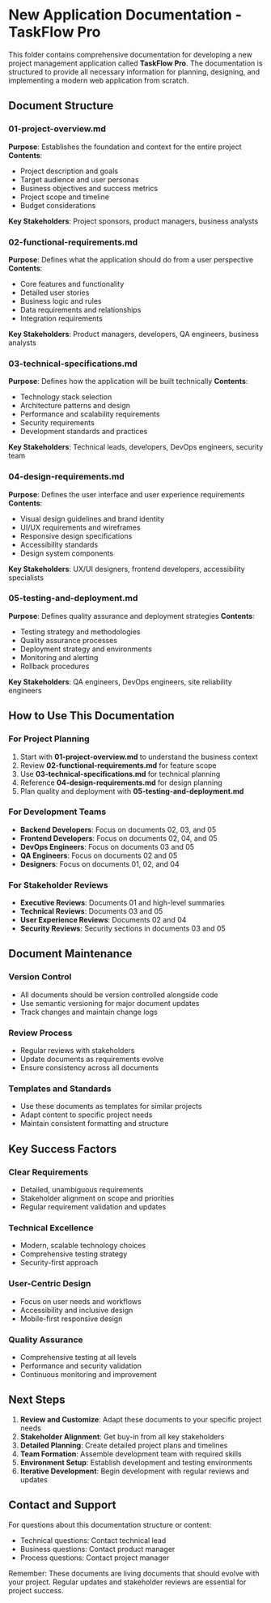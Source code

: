 # New Application Documentation - TaskFlow Pro

This folder contains comprehensive documentation for developing a new project management application called **TaskFlow Pro**. The documentation is structured to provide all necessary information for planning, designing, and implementing a modern web application from scratch.

## Document Structure

### 01-project-overview.md
**Purpose**: Establishes the foundation and context for the entire project
**Contents**:
- Project description and goals
- Target audience and user personas
- Business objectives and success metrics
- Project scope and timeline
- Budget considerations

**Key Stakeholders**: Project sponsors, product managers, business analysts

### 02-functional-requirements.md
**Purpose**: Defines what the application should do from a user perspective
**Contents**:
- Core features and functionality
- Detailed user stories
- Business logic and rules
- Data requirements and relationships
- Integration requirements

**Key Stakeholders**: Product managers, developers, QA engineers, business analysts

### 03-technical-specifications.md
**Purpose**: Defines how the application will be built technically
**Contents**:
- Technology stack selection
- Architecture patterns and design
- Performance and scalability requirements
- Security requirements
- Development standards and practices

**Key Stakeholders**: Technical leads, developers, DevOps engineers, security team

### 04-design-requirements.md
**Purpose**: Defines the user interface and user experience requirements
**Contents**:
- Visual design guidelines and brand identity
- UI/UX requirements and wireframes
- Responsive design specifications
- Accessibility standards
- Design system components

**Key Stakeholders**: UX/UI designers, frontend developers, accessibility specialists

### 05-testing-and-deployment.md
**Purpose**: Defines quality assurance and deployment strategies
**Contents**:
- Testing strategy and methodologies
- Quality assurance processes
- Deployment strategy and environments
- Monitoring and alerting
- Rollback procedures

**Key Stakeholders**: QA engineers, DevOps engineers, site reliability engineers

## How to Use This Documentation

### For Project Planning
1. Start with **01-project-overview.md** to understand the business context
2. Review **02-functional-requirements.md** for feature scope
3. Use **03-technical-specifications.md** for technical planning
4. Reference **04-design-requirements.md** for design planning
5. Plan quality and deployment with **05-testing-and-deployment.md**

### For Development Teams
- **Backend Developers**: Focus on documents 02, 03, and 05
- **Frontend Developers**: Focus on documents 02, 04, and 05
- **DevOps Engineers**: Focus on documents 03 and 05
- **QA Engineers**: Focus on documents 02 and 05
- **Designers**: Focus on documents 01, 02, and 04

### For Stakeholder Reviews
- **Executive Reviews**: Documents 01 and high-level summaries
- **Technical Reviews**: Documents 03 and 05
- **User Experience Reviews**: Documents 02 and 04
- **Security Reviews**: Security sections in documents 03 and 05

## Document Maintenance

### Version Control
- All documents should be version controlled alongside code
- Use semantic versioning for major document updates
- Track changes and maintain change logs

### Review Process
- Regular reviews with stakeholders
- Update documents as requirements evolve
- Ensure consistency across all documents

### Templates and Standards
- Use these documents as templates for similar projects
- Adapt content to specific project needs
- Maintain consistent formatting and structure

## Key Success Factors

### Clear Requirements
- Detailed, unambiguous requirements
- Stakeholder alignment on scope and priorities
- Regular requirement validation and updates

### Technical Excellence
- Modern, scalable technology choices
- Comprehensive testing strategy
- Security-first approach

### User-Centric Design
- Focus on user needs and workflows
- Accessibility and inclusive design
- Mobile-first responsive design

### Quality Assurance
- Comprehensive testing at all levels
- Performance and security validation
- Continuous monitoring and improvement

## Next Steps

1. **Review and Customize**: Adapt these documents to your specific project needs
2. **Stakeholder Alignment**: Get buy-in from all key stakeholders
3. **Detailed Planning**: Create detailed project plans and timelines
4. **Team Formation**: Assemble development team with required skills
5. **Environment Setup**: Establish development and testing environments
6. **Iterative Development**: Begin development with regular reviews and updates

## Contact and Support

For questions about this documentation structure or content:
- Technical questions: Contact technical lead
- Business questions: Contact product manager
- Process questions: Contact project manager

Remember: These documents are living documents that should evolve with your project. Regular updates and stakeholder reviews are essential for project success.
